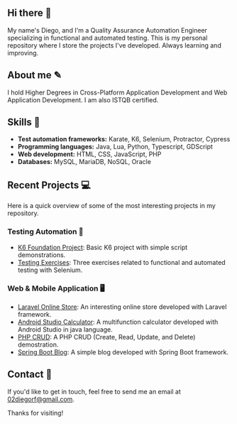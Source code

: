 ## Hi there 👋

My name's Diego, and I'm a Quality Assurance Automation Engineer specializing in functional and automated testing. This is my personal repository where I store the projects I've developed. Always learning and improving.

## About me ✎

I hold Higher Degrees in Cross-Platform Application Development and Web Application Development. I am also ISTQB certified.

## Skills 🔧

- **Test automation frameworks:** Karate, K6, Selenium, Protractor, Cypress
- **Programming languages:** Java, Lua, Python, Typescript, GDScript
- **Web development:** HTML, CSS, JavaScript, PHP
- **Databases:** MySQL, MariaDB, NoSQL, Oracle

## Recent Projects 💻

Here is a quick overview of some of the most interesting projects in my repository.

### Testing Automation 🧾

- [K6 Foundation Project](https://github.com/DiegR02/K6-Foundation): Basic K6 project with simple script demonstrations.
- [Testing Exercises](https://github.com/DiegR02/TestingEjercicios/tree/main): Three exercises related to functional and automated testing with Selenium.

### Web & Mobile Application 🖥️
  
- [Laravel Online Store](https://github.com/DiegR02/LaravelPHP_OnlineStore): An interesting online store developed with Laravel framework.
- [Android Studio Calculator](https://github.com/DiegR02/JavaAndroidStudio_Calculator): A multifunction calculator developed with Android Studio in java language.
- [PHP CRUD](https://github.com/DiegR02/PHP_CRUD): A PHP CRUD (Create, Read, Update, and Delete) demostration.
- [Spring Boot Blog](https://github.com/DiegR02/JavaSpring_Blog): A simple blog developed with Spring Boot framework.

## Contact 📱

If you'd like to get in touch, feel free to send me an email at [02diegorf@gmail.com](mailto:02diegorf@gmail.com).

Thanks for visiting!
